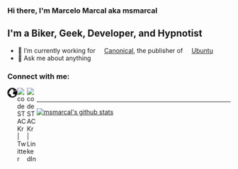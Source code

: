 ### Hi there, I'm Marcelo Marcal  aka msmarcal

## I'm a Biker, Geek, Developer, and Hypnotist

- 🔭 I’m currently working for <img height="12" width="12" src="https://cdn.jsdelivr.net/npm/simple-icons@v3/icons/canonical.svg" /> [Canonical](https://canonical.com/), the publisher of <img height="12" width="12" src="https://cdn.jsdelivr.net/npm/simple-icons@v3/icons/ubuntu.svg" /> [Ubuntu](https://ubuntu.com/)
- 💬 Ask me about anything

<!--
### Now playing:

<a href="https://spotify-now-playing-eta.vercel.app/now-playing?open">
    <img src="https://spotify-now-playing-eta.vercel.app/now-playing" width="256" height="64" alt="Now Playing">`
</a>
-->

### Connect with me:

[<img align="left" alt="smarcal.com" width="22px" src="https://raw.githubusercontent.com/iconic/open-iconic/master/svg/globe.svg" />][website]
[<img align="left" alt="codeSTACKr | Twitter" width="22px" src="https://cdn.jsdelivr.net/npm/simple-icons@v3/icons/twitter.svg" />][twitter]
[<img align="left" alt="codeSTACKr | LinkedIn" width="22px" src="https://cdn.jsdelivr.net/npm/simple-icons@v3/icons/linkedin.svg" />][linkedin]

<br />



---

[![msmarcal's github stats](https://github-readme-stats.vercel.app/api?username=msmarcal)](https://github.com/msmarcal)
<!--
[![Top Langs](https://github-readme-stats.vercel.app/api/top-langs/?username=msmarcal&layout=compact)](https://github.com/msmarcal)
-->
[website]: http://smarcal.com
[twitter]: https://twitter.com/msmarcal
[linkedin]: https://linkedin.com/in/msmarcal
